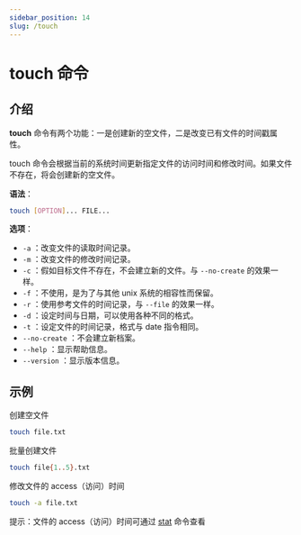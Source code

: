 ```yaml
---
sidebar_position: 14
slug: /touch
---
```


# touch 命令



## 介绍

**touch** 命令有两个功能：一是创建新的空文件，二是改变已有文件的时间戳属性。

touch 命令会根据当前的系统时间更新指定文件的访问时间和修改时间。如果文件不存在，将会创建新的空文件。

**语法**：

```bash
touch [OPTION]... FILE...
```

**选项**：

- `-a` ：改变文件的读取时间记录。
- `-m` ：改变文件的修改时间记录。
- `-c` ：假如目标文件不存在，不会建立新的文件。与 `--no-create` 的效果一样。
- `-f` ：不使用，是为了与其他 unix 系统的相容性而保留。
- `-r` ：使用参考文件的时间记录，与 `--file` 的效果一样。
- `-d` ：设定时间与日期，可以使用各种不同的格式。
- `-t` ：设定文件的时间记录，格式与 date 指令相同。
- `--no-create` ：不会建立新档案。
- `--help` ：显示帮助信息。
- `--version` ：显示版本信息。



## 示例

创建空文件

```bash
touch file.txt
```

批量创建文件

```bash
touch file{1..5}.txt 
```

修改文件的 access（访问）时间

```bash
touch -a file.txt
```

提示：文件的 access（访问）时间可通过 [stat](/linux-command/stat) 命令查看

